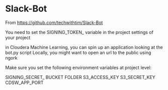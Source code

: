 # Slack-Bot

From https://github.com/techwithtim/Slack-Bot

You need to set the SIGNING_TOKEN_ variable in the project settings
of your project

in Cloudera Machine Learning, you can spin up an application looking at the bot.py script
Locally, you might want to open an url to the public using ngork

Make sure you set the following environment variables at project level:

SIGNING_SECRET_
BUCKET
FOLDER
S3_ACCESS_KEY
S3_SECRET_KEY
CDSW_APP_PORT
